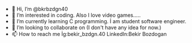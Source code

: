 - 👋 Hi, I’m @bkrbzdgn40
- 👀 I’m interested in coding. Also I love video games.....
- 🌱 I’m currently learning C programming. İ am student software engineer.
- 💞️ I’m looking to collaborate on (I don't have any idea for now.)
- 📫 How to reach me İg:bekir_bzdgn.40 LinkedIn:Bekir Bozdogan

<!---
bkrbzdgn40/bkrbzdgn40 is a ✨ special ✨ repository because its `README.md` (this file) appears on your GitHub profile.
You can click the Preview link to take a look at your changes.
--->
